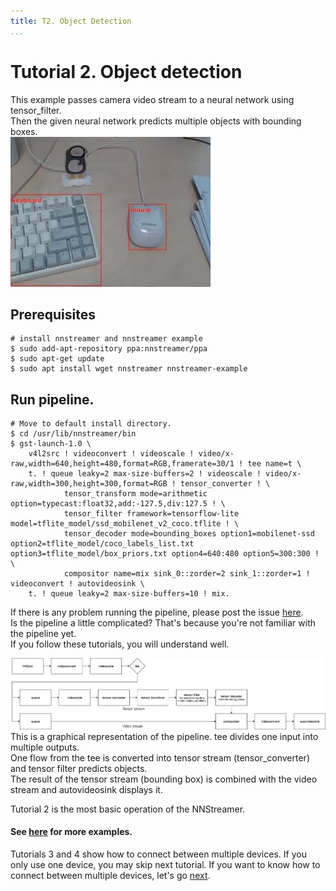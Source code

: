 ```yaml
---
title: T2. Object Detection
...
```


# Tutorial 2. Object detection
This example passes camera video stream to a neural network using tensor_filter.  
Then the given neural network predicts multiple objects with bounding boxes.  
![demo](https://raw.githubusercontent.com/nnstreamer/nnstreamer-example/master/native/example_object_detection_tensorflow_lite/object_detection_tflite_demo.webp)

## Prerequisites
```
# install nnstreamer and nnstreamer example
$ sudo add-apt-repository ppa:nnstreamer/ppa
$ sudo apt-get update
$ sudo apt install wget nnstreamer nnstreamer-example
```

## Run pipeline.
```
# Move to default install directory.
$ cd /usr/lib/nnstreamer/bin
$ gst-launch-1.0 \
    v4l2src ! videoconvert ! videoscale ! video/x-raw,width=640,height=480,format=RGB,framerate=30/1 ! tee name=t \
    t. ! queue leaky=2 max-size-buffers=2 ! videoscale ! video/x-raw,width=300,height=300,format=RGB ! tensor_converter ! \
            tensor_transform mode=arithmetic option=typecast:float32,add:-127.5,div:127.5 ! \
            tensor_filter framework=tensorflow-lite model=tflite_model/ssd_mobilenet_v2_coco.tflite ! \
            tensor_decoder mode=bounding_boxes option1=mobilenet-ssd option2=tflite_model/coco_labels_list.txt option3=tflite_model/box_priors.txt option4=640:480 option5=300:300 ! \
            compositor name=mix sink_0::zorder=2 sink_1::zorder=1 ! videoconvert ! autovideosink \
    t. ! queue leaky=2 max-size-buffers=10 ! mix.
```

If there is any problem running the pipeline, please post the issue [here](https://github.com/nnstreamer/nnstreamer/issues).  
Is the pipeline a little complicated? That's because you're not familiar with the pipeline yet.  
If you follow these tutorials, you will understand well.  

![pipeline](T2_object_detection.png)
This is a graphical representation of the pipeline. tee divides one input into multiple outputs.  
One flow from the tee is converted into tensor stream (tensor_converter) and tensor filter predicts objects.  
The result of the tensor stream (bounding box) is combined with the video stream and autovideosink displays it.  

Tutorial 2 is the most basic operation of the NNStreamer.  
#### See [here](https://nnstreamer.github.io/nnstreamer-example) for more examples.  
Tutorials 3 and 4 show how to connect between multiple devices. If you only use one device, you may skip next tutorial. If you want to know how to connect between multiple devices, let's go [next](tutorials/tutorial3_pubsub_mqtt.md).
